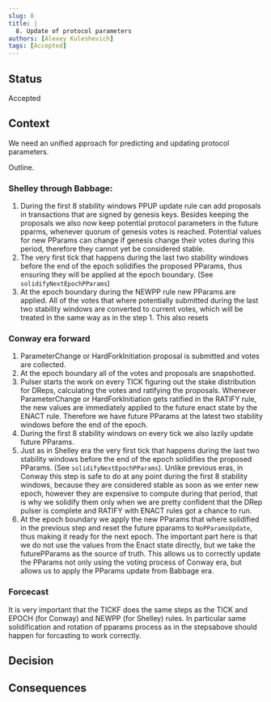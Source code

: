 ```yaml
---
slug: 8
title: |
  8. Update of protocol parameters
authors: [Alexey Kuleshevich]
tags: [Accepted]
---
```


## Status

Accepted

## Context

We need an unified approach for predicting and updating protocol parameters.

Outline.

### Shelley through Babbage:

1. During the first 8 stability windows PPUP update rule can add proposals in transactions
   that are signed by genesis keys. Besides keeping the proposals we also now keep
   potential protocol parameters in the future pparms, whenever quorum of genesis votes is
   reached. Potential values for new PParams can change if genesis change their votes
   during this period, therefore they cannot yet be considered stable.
2. The very first tick that happens during the last two stability windows before the end
   of the epoch solidifies the proposed PParams, thus ensuring they will be applied at the
   epoch boundary. (See `solidifyNextEpochPParams`)
3. At the epoch boundary during the NEWPP rule new PParams are applied. All of the votes
   that where potentially submitted during the last two stability windows are converted to
   current votes, which will be treated in the same way as in the step 1. This also resets

### Conway era forward

1. ParameterChange or HardForkInitiation proposal is submitted and votes are collected.
2. At the epoch boundary all of the votes and proposals are snapshotted.
3. Pulser starts the work on every TICK figuring out the stake distribution for DReps,
   calculating the votes and ratifying the proposals. Whenever ParameterChange or
   HardForkInitiation gets ratified in the RATIFY rule, the new values are immediately
   applied to the future enact state by the ENACT rule. Therefore we have future PParams
   at the latest two stability windows before the end of the epoch.
4. During the first 8 stability windows on every tick we also lazily update future PParams.
5. Just as in Shelley era the very first tick that happens during the last two stability
   windows before the end of the epoch solidifies the proposed PParams. (See
   `solidifyNextEpochPParams`). Unlike previous eras, in Conway this step is safe to do at
   any point during the first 8 stability windows, because they are considered stable as
   soon as we enter new epoch, however they are expensive to compute during that period,
   that is why we solidify them only when we are pretty confident that the DRep pulser is
   complete and RATIFY with ENACT rules got a chance to run.
6. At the epoch boundary we apply the new PParams that where solidified in the previous
   step and reset the future pparams to `NoPParamsUpdate`, thus making it ready for the
   next epoch. The important part here is that we do not use the values from the Enact
   state directly, but we take the futurePParams as the source of truth. This allows us to
   correctly update the PParams not only using the voting process of Conway era, but
   allows us to apply the PParams update from Babbage era.

### Forcecast

It is very important that the TICKF does the same steps as the TICK and EPOCH (for Conway)
and NEWPP (for Shelley) rules. In particular same solidification and rotation of pparams
process as in the stepsabove should happen for forcasting to work correctly.

## Decision


## Consequences

